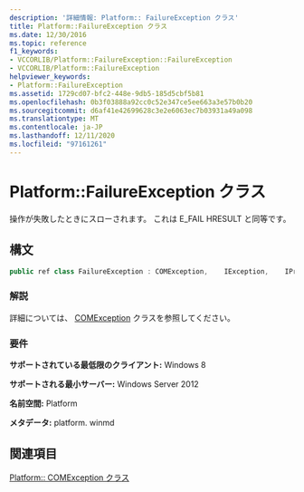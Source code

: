 ```yaml
---
description: '詳細情報: Platform:: FailureException クラス'
title: Platform::FailureException クラス
ms.date: 12/30/2016
ms.topic: reference
f1_keywords:
- VCCORLIB/Platform::FailureException::FailureException
- VCCORLIB/Platform::FailureException
helpviewer_keywords:
- Platform::FailureException
ms.assetid: 1729cd07-bfc2-448e-9db5-185d5cbf5b81
ms.openlocfilehash: 0b3f03888a92cc0c52e347ce5ee663a3e57b0b20
ms.sourcegitcommit: d6af41e42699628c3e2e6063ec7b03931a49a098
ms.translationtype: MT
ms.contentlocale: ja-JP
ms.lasthandoff: 12/11/2020
ms.locfileid: "97161261"
---
```

# <a name="platformfailureexception-class"></a>Platform::FailureException クラス

操作が失敗したときにスローされます。 これは E_FAIL HRESULT と同等です。

## <a name="syntax"></a>構文

```cpp
public ref class FailureException : COMException,    IException,    IPrintable,    IEquatable
```

### <a name="remarks"></a>解説

詳細については、 [COMException](../cppcx/platform-comexception-class.md) クラスを参照してください。

### <a name="requirements"></a>要件

**サポートされている最低限のクライアント:** Windows 8

**サポートされる最小サーバー:** Windows Server 2012

**名前空間:** Platform

**メタデータ:** platform. winmd

## <a name="see-also"></a>関連項目

[Platform:: COMException クラス](../cppcx/platform-comexception-class.md)
